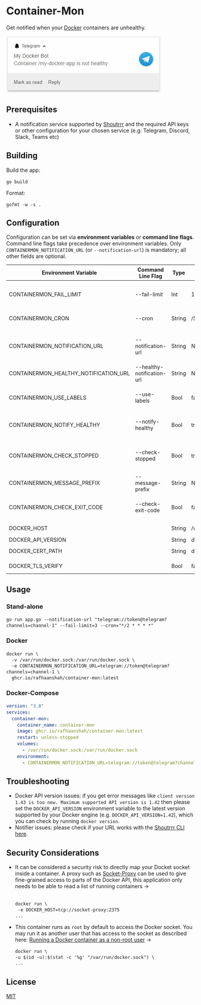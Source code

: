 # Container-Mon

Get notified when your [Docker](https://www.docker.com/) containers are unhealthy.

![screenshot](/assets/screenshot.jpg)

## Prerequisites

- A notification service supported by [Shoutrrr](https://containrrr.dev/shoutrrr/services/overview/) and the required API keys or other configuration for your chosen service (e.g: Telegram, Discord, Slack, Teams etc)

## Building

Build the app:

```shell
go build
```

Format:

```shell
gofmt -w -s .
```

## Configuration

Configuration can be set via **environment variables** or **command line flags**. Command line flags take precedence over environment variables. Only `CONTAINERMON_NOTIFICATION_URL` (or `--notification-url`) is mandatory; all other fields are optional.

| Environment Variable                  | Command Line Flag          | Type   | Default Value        | Description                                                                                                                                                       |
| ------------------------------------- | -------------------------- | ------ | -------------------- | ----------------------------------------------------------------------------------------------------------------------------------------------------------------- |
| CONTAINERMON_FAIL_LIMIT               | --fail-limit               | Int    | 1                    | Number of consecutive 'unhealthy' checks to reach before sending a notification                                                                                   |
| CONTAINERMON_CRON                     | --cron                     | String | _/5_ \*\* \*         | Standard [Cron](https://crontab.guru/#*/5_*_*_*_*) schedule of when to run healthchecks                                                                           |
| CONTAINERMON_NOTIFICATION_URL         | --notification-url         | String | N/A                  | Notification URL for [Shoutrrr](https://containrrr.dev/shoutrrr/services/overview/). Multiple services can be used with the `\|` (pipe) character as a separator. |
| CONTAINERMON_HEALTHY_NOTIFICATION_URL | --healthy-notification-url | String | N/A                  | Notification URL for healthy state notifications                                                                                                                  |
| CONTAINERMON_USE_LABELS               | --use-labels               | Bool   | false                | If `true`, only monitor containers with the label `containermon.enable=true` set                                                                                  |
| CONTAINERMON_NOTIFY_HEALTHY           | --notify-healthy           | Bool   | true                 | If `true`, send a notification when an 'unhealthy' container returns to being 'healthy'                                                                           |
| CONTAINERMON_CHECK_STOPPED            | --check-stopped            | Bool   | true                 | If `true`, consider `stopped` containers as 'unhealthy'. If `false`, only containers with a `healthcheck` set are monitored                                       |
| CONTAINERMON_MESSAGE_PREFIX           | --message-prefix           | String | N/A                  | Custom text to be prefixed to all notification messages.                                                                                                          |
| CONTAINERMON_CHECK_EXIT_CODE          | --check-exit-code          | Bool   | false                | When set to `true`, only exited containers with a non-zero exit code will be marked as unhealthy                                                                  |
| DOCKER_HOST                           |                            | String | /var/run/docker.sock | Path for the Docker API socket                                                                                                                                    |
| DOCKER_API_VERSION                    |                            | String | docker default       | Docker API version to use                                                                                                                                         |
| DOCKER_CERT_PATH                      |                            | String | docker default       | Path to load the TLS certificates from                                                                                                                            |
| DOCKER_TLS_VERIFY                     |                            | Bool   | false                | Enable or disable TLS verification                                                                                                                                |

## Usage

### Stand-alone

```shell
go run app.go --notification-url "telegram://token@telegram?channels=channel-1" --fail-limit=3 --cron="*/2 * * * *"
```

### Docker

```shell
docker run \
  -v /var/run/docker.sock:/var/run/docker.sock \
  -e CONTAINERMON_NOTIFICATION_URL=telegram://token@telegram?channels=channel-1 \
  ghcr.io/rafhaanshah/container-mon:latest
```

### Docker-Compose

```yaml
version: "3.8"
services:
  container-mon:
    container_name: container-mon
    image: ghcr.io/rafhaanshah/container-mon:latest
    restart: unless-stopped
    volumes:
      - /var/run/docker.sock:/var/run/docker.sock
    environment:
      - CONTAINERMON_NOTIFICATION_URL=telegram://token@telegram?channels=channel-1
```

## Troubleshooting

- Docker API version issues: if you get error messages like `client version 1.43 is too new. Maximum supported API version is 1.42` then please set the `DOCKER_API_VERSION` environment variable to the latest version supported by your Docker engine (e.g. `DOCKER_API_VERSION=1.42`), which you can check by running `docker version`.
- Notifier issues: please check if your URL works with the [Shoutrrr CLI here](https://containrrr.dev/shoutrrr/0.7/getting-started/#through_the_cli).

## Security Considerations

- It can be considered a security risk to directly map your Docket socket inside a container. A proxy such as [Socket-Proxy](https://github.com/Tecnativa/docker-socket-proxy) can be used to give fine-grained access to parts of the Docker API, this application only needs to be able to read a list of running containers ->

  ```shell

  docker run \
   -e DOCKER_HOST=tcp://socket-proxy:2375
  ...

  ```

- This container runs as `root` by default to access the Docker socket. You may run it as another user that has access to the socket as described here: [Running a Docker container as a non-root user](https://medium.com/redbubble/running-a-docker-container-as-a-non-root-user-7d2e00f8ee15) ->

  ```shell
  docker run \
  -u $(id -u):$(stat -c '%g' "/var/run/docker.sock") \
  ...

  ```

## License

[MIT](https://choosealicense.com/licenses/mit/)
